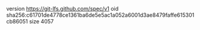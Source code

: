 version https://git-lfs.github.com/spec/v1
oid sha256:c61701de4778ce1361ba6de5e5ac1a052a6001d3ae8479faffe615301cb86051
size 4057
